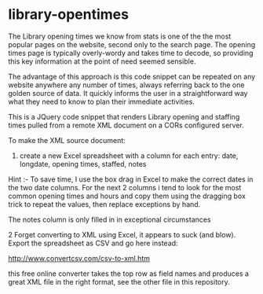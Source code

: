 # library-opentimes
The Library opening times we know from stats is one of the the most popular pages on the website, second only to the search page. The opening times page is typically overly-wordy and takes time to decode, so providing this key information at the point of need seemed sensible. 

The advantage of this approach is this code snippet can be repeated on any website anywhere any number of times, always referring back to the one golden source of data. It quickly informs the user in a straightforward way what they need to know to plan their immediate activities.

This is a JQuery code snippet that renders Library opening and staffing times pulled from a remote XML document on a CORs configured server.

To make the XML source document:

1. create a new Excel spreadsheet with a column for each entry: date, longdate, opening times, staffed, notes
 
Hint :- To save time, I use the box drag in Excel to make the correct dates in the two date columns. For the next 2 columns i tend to look for the most common opening times and hours and copy them using the dragging box trick to repeat the values, then replace exceptions by hand.
 
The notes column is only filled in in exceptional circumstances
 
 
2 Forget converting to XML using Excel, it appears to suck (and blow). Export the spreadsheet as CSV and go here instead:
 
http://www.convertcsv.com/csv-to-xml.htm
 
this free online converter takes the top row as field names and produces a great XML file in the right format, see the other file in this repository.
